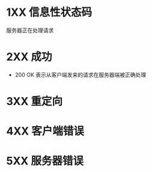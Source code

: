 # 1XX 信息性状态码
服务器正在处理请求

# 2XX 成功
+ 200 OK 表示从客户端发来的请求在服务器端被正确处理

# 3XX 重定向

# 4XX 客户端错误

# 5XX 服务器错误
